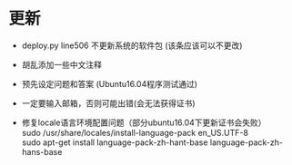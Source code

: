 # 更新
- deploy.py line506 不更新系统的软件包 (该条应该可以不更改)
- 胡乱添加一些中文注释
- 预先设定问题和答案 (Ubuntu16.04程序测试通过)
- 一定要输入邮箱，否则可能出错(会无法获得证书)
 
- 修复locale语言环境配置问题（部分ubuntu16.04下更新证书会失败）  
sudo /usr/share/locales/install-language-pack en_US.UTF-8  
sudo apt-get install language-pack-zh-hant-base language-pack-zh-hans-base  

